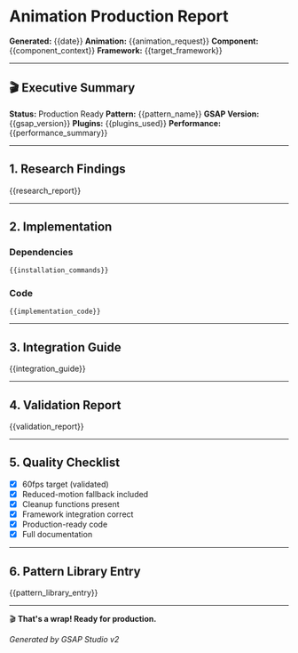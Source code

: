 # Animation Production Report
**Generated:** {{date}}
**Animation:** {{animation_request}}
**Component:** {{component_context}}
**Framework:** {{target_framework}}

---

## 🎬 Executive Summary

**Status:** Production Ready
**Pattern:** {{pattern_name}}
**GSAP Version:** {{gsap_version}}
**Plugins:** {{plugins_used}}
**Performance:** {{performance_summary}}

---

## 1. Research Findings

{{research_report}}

---

## 2. Implementation

### Dependencies
```bash
{{installation_commands}}
```

### Code
```{{target_framework}}
{{implementation_code}}
```

---

## 3. Integration Guide

{{integration_guide}}

---

## 4. Validation Report

{{validation_report}}

---

## 5. Quality Checklist

- [x] 60fps target (validated)
- [x] Reduced-motion fallback included
- [x] Cleanup functions present
- [x] Framework integration correct
- [x] Production-ready code
- [x] Full documentation

---

## 6. Pattern Library Entry

{{pattern_library_entry}}

---

🎬 **That's a wrap! Ready for production.**

*Generated by GSAP Studio v2*
